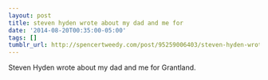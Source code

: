 ```yaml
---
layout: post
title: steven hyden wrote about my dad and me for
date: '2014-08-20T00:35:00-05:00'
tags: []
tumblr_url: http://spencertweedy.com/post/95259006403/steven-hyden-wrote-about-my-dad-and-me-for
---
```

Steven Hyden wrote about my dad and me for Grantland.
